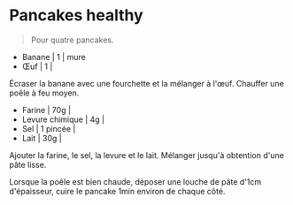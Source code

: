 # Pancakes healthy

> Pour quatre pancakes.

- Banane | 1 | mure
- Œuf | 1 |

Écraser la banane avec une fourchette et la mélanger à l'œuf.
Chauffer une poêle à feu moyen.

- Farine | 70g |
- Levure chimique | 4g | 
- Sel | 1 pincée |
- Lait | 30g |

Ajouter la farine, le sel, la levure et le lait.
Mélanger jusqu'à obtention d'une pâte lisse.

Lorsque la poêle est bien chaude, déposer une louche de pâte d'1cm d'épaisseur, cuire le pancake 1min environ de chaque côté.
